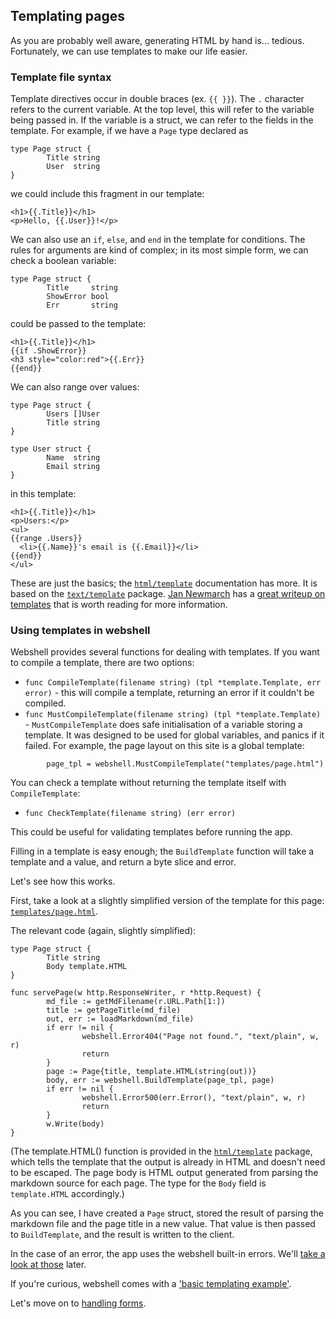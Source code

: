 ## Templating pages

As you are probably well aware, generating HTML by hand is... tedious.
Fortunately, we can use templates to make our life easier.

### Template file syntax

Template directives occur in double braces (ex. `{{ }}`). The `.` character
refers to the current variable. At the top level, this will refer to the
variable being passed in. If the variable is a struct, we can refer to the
fields in the template. For example, if we have a `Page` type declared as

```
type Page struct {
        Title string
        User  string
}
```

we could include this fragment in our template:

```
<h1>{{.Title}}</h1>
<p>Hello, {{.User}}!</p>
```

We can also use an `if`, `else`, and `end` in the template for conditions.
The rules for arguments are kind of complex; in its most simple form, we
can check a boolean variable:

```
type Page struct {
        Title     string
        ShowError bool
        Err       string
```

could be passed to the template:

```
<h1>{{.Title}}</h1>
{{if .ShowError}}
<h3 style="color:red">{{.Err}}
{{end}}
```

We can also range over values:

```
type Page struct {
        Users []User
        Title string
}

type User struct {
        Name  string
        Email string
}
```

in this template:

```
<h1>{{.Title}}</h1>
<p>Users:</p>
<ul>
{{range .Users}}
  <li>{{.Name}}'s email is {{.Email}}</li>
{{end}}
</ul>
```

These are just the basics; the [`html/template`](http://golang.org/pkg/html/template)
documentation has more. It is based on the
[`text/template`](http://golang.org/pkg/text/template) package.
[Jan Newmarch](http://jan.newmarch.name) has a
[great writeup on templates](http://jan.newmarch.name/go/template/chapter-template.html)
that is worth reading for more information.

### Using templates in webshell

Webshell provides several functions for dealing with templates. If you want to
compile a template, there are two options:

* `func CompileTemplate(filename string) (tpl *template.Template, err error)` -
this will compile a template, returning an error if it couldn't be compiled.
* `func MustCompileTemplate(filename string) (tpl *template.Template)` -
`MustCompileTemplate` does safe initialisation of a variable storing a
template. It was designed to be used for global variables, and panics if it
failed. For example, the page layout on this site is a global template:

```
        page_tpl = webshell.MustCompileTemplate("templates/page.html")
```

You can check a template without returning the template itself with
`CompileTemplate`:

* `func CheckTemplate(filename string) (err error)`

This could be useful for validating templates before running the app.

Filling in a template is easy enough; the `BuildTemplate` function will
take a template and a value, and return a byte slice and error.

Let's see how this works.

First, take a look at a slightly simplified version of the template for this
page: [`templates/page.html`](/examples/templating/page.txt).

The relevant code (again, slightly simplified):

```
type Page struct {
        Title string
        Body template.HTML
}

func servePage(w http.ResponseWriter, r *http.Request) {
        md_file := getMdFilename(r.URL.Path[1:])
        title := getPageTitle(md_file)
        out, err := loadMarkdown(md_file)
        if err != nil {
                webshell.Error404("Page not found.", "text/plain", w, r)
                return
        }
        page := Page{title, template.HTML(string(out))}
        body, err := webshell.BuildTemplate(page_tpl, page)
        if err != nil {
                webshell.Error500(err.Error(), "text/plain", w, r)
                return
        }
        w.Write(body)
}
```

(The template.HTML() function is provided in the
[`html/template`](http://golang.org/pkg/html/template/) package, which tells
the template that the output is already in HTML and doesn't need to be escaped.
The page body is HTML output generated from parsing the markdown source for
each page. The type for the `Body` field is `template.HTML` accordingly.)

As you can see, I have created a `Page` struct, stored the result of parsing
the markdown file and the page title in a new value. That value is then passed
to `BuildTemplate`, and the result is written to the client.

In the case of an error, the app uses the webshell built-in errors. We'll
[take a look at those](/errors) later.

If you're curious, webshell comes with a
['basic templating example'](https://github.com/gokyle/webshell/tree/master/examples/templates).

Let's move on to [handling forms](/forms).
